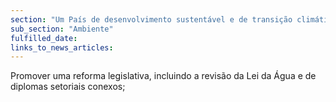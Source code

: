 ```yaml
---
section: "Um País de desenvolvimento sustentável e de transição climática"
sub_section: "Ambiente"
fulfilled_date:
links_to_news_articles:
---
```


Promover uma reforma legislativa, incluindo a revisão da Lei da Água e de diplomas setoriais conexos;